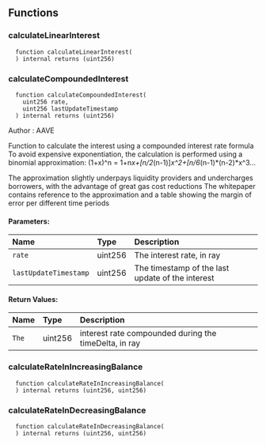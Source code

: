 


## Functions
### calculateLinearInterest
```solidity
  function calculateLinearInterest(
  ) internal returns (uint256)
```




### calculateCompoundedInterest
```solidity
  function calculateCompoundedInterest(
    uint256 rate,
    uint256 lastUpdateTimestamp
  ) internal returns (uint256)
```
Author : AAVE

Function to calculate the interest using a compounded interest rate formula
To avoid expensive exponentiation, the calculation is performed using a binomial approximation:
 (1+x)^n = 1+n*x+[n/2*(n-1)]*x^2+[n/6*(n-1)*(n-2)*x^3...

The approximation slightly underpays liquidity providers and undercharges borrowers, with the advantage of great gas cost reductions
The whitepaper contains reference to the approximation and a table showing the margin of error per different time periods


#### Parameters:
| Name | Type | Description                                                          |
| :--- | :--- | :------------------------------------------------------------------- |
|`rate` | uint256 | The interest rate, in ray
|`lastUpdateTimestamp` | uint256 | The timestamp of the last update of the interest

#### Return Values:
| Name                           | Type          | Description                                                                  |
| :----------------------------- | :------------ | :--------------------------------------------------------------------------- |
|`The`| uint256 | interest rate compounded during the timeDelta, in ray

### calculateRateInIncreasingBalance
```solidity
  function calculateRateInIncreasingBalance(
  ) internal returns (uint256, uint256)
```




### calculateRateInDecreasingBalance
```solidity
  function calculateRateInDecreasingBalance(
  ) internal returns (uint256, uint256)
```




